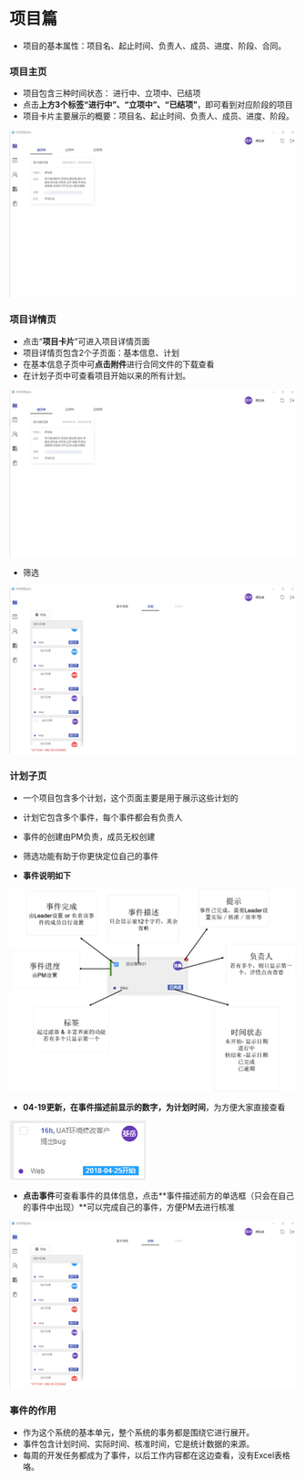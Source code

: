 # 项目篇

* 项目的基本属性：项目名、起止时间、负责人、成员、进度、阶段、合同。

### 项目主页

* 项目包含三种时间状态： 进行中、立项中、已结项
* 点击**上方3个标签“进行中”、“立项中”、“已结项”**，即可看到对应阶段的项目
* 项目卡片主要展示的概要：项目名、起止时间、负责人、成员、进度、阶段。

![](/assets/项目主页.gif)

### 项目详情页

* 点击“**项目卡片**”可进入项目详情页面
* 项目详情页包含2个子页面：基本信息、计划
* 在基本信息子页中可**点击附件**进行合同文件的下载查看
* 在计划子页中可查看项目开始以来的所有计划。

![](/assets/项目详情.gif)

* 筛选

![](/assets/筛选.gif)

### 计划子页

* 一个项目包含多个计划，这个页面主要是用于展示这些计划的

* 计划它包含多个事件，每个事件都会有负责人

* 事件的创建由PM负责，成员无权创建

* 筛选功能有助于你更快定位自己的事件

* **事件说明如下**

![](/assets/图片2.png)

* **04-19更新，**在事件描述前显示的数字，为**计划时间**，为方便大家直接查看

![](/assets/事件项补充说明.png)

* **点击事件**可查看事件的具体信息，点击**事件描述前方的单选框（只会在自己的事件中出现）**可以完成自己的事件，方便PM去进行核准

![](/assets/事件详情和完成.gif)

### 事件的作用

* 作为这个系统的基本单元，整个系统的事务都是围绕它进行展开。
* 事件包含计划时间、实际时间、核准时间，它是统计数据的来源。
* 每周的开发任务都成为了事件，以后工作内容都在这边查看，没有Excel表格咯。




